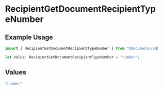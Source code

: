 # RecipientGetDocumentRecipientTypeNumber

## Example Usage

```typescript
import { RecipientGetDocumentRecipientTypeNumber } from "@documenso/sdk-typescript/models/operations";

let value: RecipientGetDocumentRecipientTypeNumber = "number";
```

## Values

```typescript
"number"
```